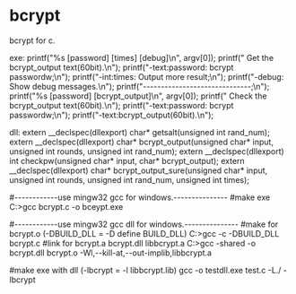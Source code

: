 # bcrypt
bcrypt for c.

exe:
printf("%s [password] [times] [debug]\n", argv[0]);
printf(" Get the bcrypt_output text(60bit).\n");
printf("-text:password: bcrypt passwordw;\n");
printf("-int:times: Output more result;\n");
printf("-debug: Show debug messages.\n");
printf("------------------------------;\n");
printf("%s [password] [bcrypt_output]\n", argv[0]);
printf(" Check the bcrypt_output text(60bit).\n");
printf("-text:password: bcrypt passwordw;\n");
printf("-text:bcrypt_output(60bit).\n");

dll:
extern __declspec(dllexport) char* getsalt(unsigned int rand_num);
extern __declspec(dllexport) char* bcrypt_output(unsigned char* input, unsigned int rounds, unsigned int rand_num);
extern __declspec(dllexport) int checkpw(unsigned char* input, char* bcrypt_output);
extern __declspec(dllexport) char* bcrypt_output_sure(unsigned char* input, unsigned int rounds, unsigned int rand_num, unsigned int times);

#------------use mingw32 gcc for windows.---------------
#make exe
C:\>gcc bcrypt.c -o bceypt.exe 

#------------use mingw32 gcc dll for windows.---------------
#make for bcrypt.o (-DBUILD_DLL = -D define BUILD_DLL)
C:\>gcc -c -DBUILD_DLL bcrypt.c
#link for bcrypt.a bcrypt.dll libbcrypt.a
C:\>gcc -shared -o bcrypt.dll bcrypt.o -Wl,--kill-at,--out-implib,libbcrypt.a

#make exe with dll (-lbcrypt = -l libbcrypt.lib)
gcc -o testdll.exe test.c -L./ -lbcrypt